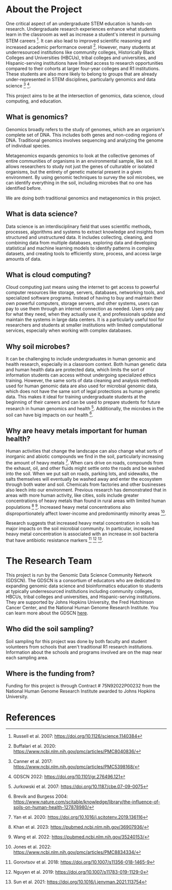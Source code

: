# About the Project

One critical aspect of an undergraduate STEM education is hands-on research. Undergraduate research experiences enhance what students learn in the classroom as well as increase a student's interest in pursuing STEM careers [^1]. It can also lead to improved scientific reasoning and increased academic performance overall [^2]. However, many students at underresourced institutions like community colleges, Historically Black Colleges and Universities (HBCUs), tribal colleges and universities, and Hispanic-serving institutions have limited access to research opportunities compared to their cohorts at larger four-year colleges and R1 institutions. These students are also more likely to belong to groups that are already under-represented in STEM disciplines, particularly genomics and data science [^3] [^4]. 

This project aims to be at the intersection of genomics, data science, cloud computing, and education.

## What is genomics?

Genomics broadly refers to the study of genomes, which are an organism's complete set of DNA. This includes both genes and non-coding regions of DNA. Traditional genomics involves sequencing and analyzing the genome of individual species.

Metagenomics expands genomics to look at the collective genomes of entire communities of organisms in an environmental sample, like soil. It allows researchers to study not just the genes of culturable or isolated organisms, but the entirety of genetic material present in a given environment. By using genomic techniques to survey the soil microbes, we can identify everything in the soil, including microbes that no one has identified before.

We are doing both traditional genomics and metagenomics in this project.

## What is data science?

Data science is an interdisciplinary field that uses scientific methods, processes, algorithms and systems to extract knowledge and insights from structured and unstructured data. It includes collecting, cleaning, and combining data from multiple databases, exploring data and developing statistical and machine learning models to identify patterns in complex datasets, and creating tools to efficiently store, process, and access large amounts of data.

## What is cloud computing?

Cloud computing just means using the internet to get access to powerful computer resources like storage, servers, databases, networking tools, and specialized software programs. Instead of having to buy and maintain their own powerful computers, storage servers, and other systems, users can pay to use them through an internet connection as needed. Users only pay for what they need, when they actually use it, and professionals update and maintain the systems in large data centers. It is a particularly useful tool for researchers and students at smaller institutions with limited computational services, especially when working with complex databases.

## Why soil microbes?

It can be challenging to include undergraduates in human genomic and health research, especially in a classroom context. Both human genetic data and human health data are protected data, which limits the sort of information students can access without undergoing specialized ethics training. However, the same sorts of data cleaning and analysis methods used for human genomic data are also used for microbial genomic data, which does not have the same sort of legal protections as human genetic data. This makes it ideal for training undergraduate students at the beginning of their careers and can be used to prepare students for future research in human genomics and health [^5]. Additionally, the microbes in the soil can have big impacts on our health [^6].

## Why are heavy metals important for human health?

Human activities that change the landscape can also change what sorts of inorganic and abiotic compounds we find in the soil, particularly increasing the amount of heavy metals [^7]. When cars drive on roads, compounds from the exhaust, oil, and other fluids might settle onto the roads and be washed into the soil. When we put salt on roads, parking lots, and sidewalks, the salts themselves will eventually be washed away and enter the ecosystem through both water and soil. Chemicals from factories and other businesses also leech into our environment. Previous research has demonstrated that in areas with more human activity, like cities, soils include greater concentrations of heavy metals than found in rural areas with limited human populations [^8] [^9]. Increased heavy metal concentrations also disproportionately affect lower-income and predominantly minority areas [^10].

Research suggests that increased heavy metal concentration in soils has major impacts on the soil microbial community. In particular, increased heavy metal concentration is associated with an increase in soil bacteria that have antibiotic resistance markers [^11] [^12] [^13].

# The Research Team

This project is run by the Genomic Data Science Community Network (GDSCN). The GDSCN is a consortium of educators who are dedicated to expanding genomic data science and bioinformatics education to students at typically underresourced institutions including community colleges, HBCUs, tribal colleges and universities, and Hispanic-serving institutions. They are supported by Johns Hopkins University, the Fred Hutchinson Cancer Center, and the National Human Genome Research Institute. You can learn more about the GDSCN [here](https://www.gdscn.org/home).

## Who did the soil sampling?

Soil sampling for this project was done by both faculty and student volunteers from schools that aren't traditional R1 research institutions. Information about the schools and programs involved are on the map near each sampling area.

## Where is the funding from? 

Funding for this project is through Contract # 75N92022P00232 from the National Human Genome Research Institute awarded to Johns Hopkins University.

# References

[^1]: Russell et al. 2007: https://doi.org/10.1126/science.1140384
[^2]: Buffalari et al. 2020: https://www.ncbi.nlm.nih.gov/pmc/articles/PMC8040836/
[^3]: Canner et al. 2017: https://www.ncbi.nlm.nih.gov/pmc/articles/PMC5398168/
[^4]: GDSCN 2022: https://doi.org/10.1101/gr.276496.121
[^5]: Jurkowski et al. 2007: https://doi.org/10.1187/cbe.07-09-0075
[^6]: Brevik and Burgess 2004: https://www.nature.com/scitable/knowledge/library/the-influence-of-soils-on-human-health-127878980/
[^7]: Yan et al. 2020: https://doi.org/10.1016/j.scitotenv.2019.136116
[^8]: Khan et al. 2023: https://pubmed.ncbi.nlm.nih.gov/36907936/
[^9]: Wang et al. 2022: https://pubmed.ncbi.nlm.nih.gov/35240153/
[^10]: Jones et al. 2022: https://www.ncbi.nlm.nih.gov/pmc/articles/PMC8834334/
[^11]: Gorovtsov et al. 2018: https://doi.org/10.1007/s11356-018-1465-9
[^12]: Nguyen et al. 2019: https://doi.org/10.1007/s11783-019-1129-0
[^13]: Sun et al. 2021: https://doi.org/10.1016/j.jenvman.2021.113754

